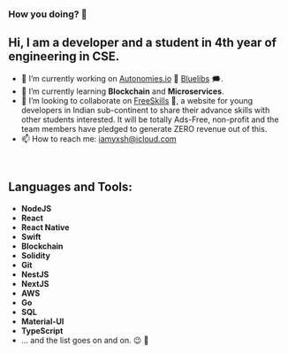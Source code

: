 ### How you doing? 👋

## Hi, I am a developer and a student in 4th year of engineering in CSE.

- 🔭 I’m currently working on [Autonomies.io](https://www.autonomies.io/) 🎸 [Bluelibs](https://www.bluelibs.com/) 🗯.
- 🌱 I’m currently learning __Blockchain__ and __Microservices__.
- 👯 I’m looking to collaborate on [FreeSkills](https://github.com/Free-Skills) 🦋, a website for young developers in Indian sub-continent to share their advance skills with other students interested. It will be totally Ads-Free, non-profit and the team members have pledged to generate ZERO revenue out of this.
- 📫 How to reach me: iamyxsh@icloud.com

<br />

## Languages and Tools: 

- __NodeJS__
- __React__
- __React Native__
- __Swift__
- __Blockchain__
- __Solidity__
- __Git__
- __NestJS__
- __NextJS__
- __AWS__
- __Go__
- __SQL__
- __Material-UI__
- __TypeScript__
- ... and the list goes on and on. 😉 🙈
